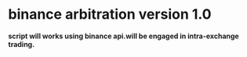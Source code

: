 # binance arbitration version 1.0
<b>script will works using binance api.will be engaged in intra-exchange trading. <b>
